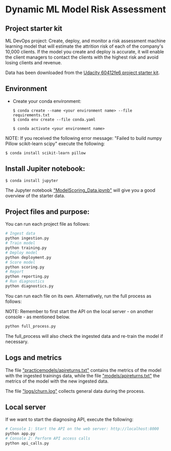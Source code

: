 # Dynamic ML Model Risk Assessment

## Project starter kit

ML DevOps project: Create, deploy, and monitor a risk assessment machine learning model that will estimate the attrition risk of each of the company's 10,000 clients. If the model you create and deploy is accurate, it will enable the client managers to contact the clients with the highest risk and avoid losing clients and revenue.

Data has been downloaded from the [Udacity 60412fe6 project starter kit](https://video.udacity-data.com/topher/2021/March/60412fe6_starter-file/starter-file.zip).


## Environment

- Create your conda environment: 
  ```
  $ conda create --name <your environment name> --file requirements.txt
  $ conda env create --file conda.yaml
  
  $ conda activate <your environment name>
  ```

NOTE: If you received the following error message: "Failed to build numpy Pillow scikit-learn scipy" execute the following:

```
$ conda install scikit-learn pillow
```


## Install Jupiter notebook:

```
$ conda install jupyter
```
The Jupyter notebook ["ModelScoring_Data.ipynb"](ModelScoring_Data.ipynb) will give you a good overview of the starter data.


## Project files and purpose:

You can run each project file as follows:

```bash
# Ingest data
python ingestion.py
# Train model
python training.py
# Deploy model
python deployment.py
# Score model
python scoring.py
# Report
python reporting.py
# Run diagnostics
python diagnostics.py
```
You can run each file on its own. Alternatively, run the full process as follows:

NOTE: Remember to first start the API on the local server - on another console - as mentioned below.

```bash
python full_process.py
```
The full_process will also check the ingested data and re-train the model if necessary.

## Logs and metrics

The file ["practicemodels/apireturns.txt"](/practicemodels/apireturns.txt) contains the metrics of the model with the ingested trainings data,
while the file ["models/apireturns.txt"](/models/apireturns.txt) the metrics of the model with the new ingested data.

The file ["logs/churn.log"](/logs/churn.log) collects general data during the process.

## Local server

If we want to start the diagnosing API, execute the following:

```bash
# Console 1: Start the API on the web server: http://localhost:8000
python app.py
# Console 2: Perform API access calls
python api_calls.py
```
